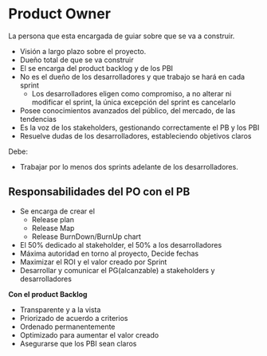 # Product Owner

La persona que esta encargada de guiar sobre que se va a construir. 

* Visión a largo plazo sobre el proyecto. 
* Dueño total de que se va construir
* El se encarga del product backlog y de los PBI
* No es el dueño de los desarrolladores y que trabajo se hará en cada sprint
	* Los desarrolladores eligen como compromiso, a no alterar ni modificar el sprint, la única excepción del sprint es cancelarlo 
* Posee conocimientos avanzados del público, del mercado, de las tendencias
* Es la voz de los stakeholders, gestionando correctamente el PB y los PBI
* Resuelve dudas de los desarrolladores, estableciendo objetivos claros

Debe: 

* Trabajar por lo menos dos sprints adelante de los desarrolladores. 

## Responsabilidades del PO con el PB

* Se encarga de crear el 
	* Release plan
	* Release Map
	* Release BurnDown/BurnUp chart
* El 50% dedicado al stakeholder, el 50% a los desarrolladores 
* Máxima autoridad en torno al proyecto, Decide fechas
* Maximizar el ROI y el valor creado por Sprint 
* Desarrollar y comunicar el PG(alcanzable) a stakeholders y desarrolladores

**Con el product Backlog** 

* Transparente y a la vista
* Priorizado de acuerdo a criterios
* Ordenado permanentemente 
* Optimizado para aumentar el valor creado
* Asegurarse que los PBI sean claros 
